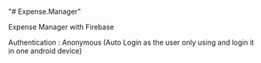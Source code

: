 "# Expense.Manager" 

Expense Manager with Firebase

Authentication : Anonymous (Auto Login as the user only using and login it in one android device)
